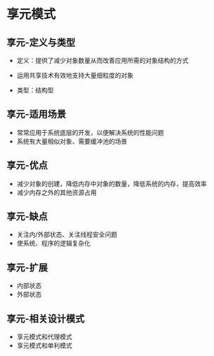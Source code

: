 # 享元模式

## 享元-定义与类型

* 定义：提供了减少对象数量从而改善应用所需的对象结构的方式

* 运用共享技术有效地支持大量细粒度的对象
* 类型：结构型

## 享元-适用场景

* 常常应用于系统底层的开发，以便解决系统的性能问题
* 系统有大量相似对象、需要缓冲池的场景

## 享元-优点

* 减少对象的创建，降低内存中对象的数量，降低系统的内存，提高效率
* 减少内存之外的其他资源占用

## 享元-缺点

* 关注内/外部状态、关注线程安全问题
* 使系统、程序的逻辑复杂化

## 享元-扩展

* 内部状态
* 外部状态

## 享元-相关设计模式

* 享元模式和代理模式
* 享元模式和单利模式